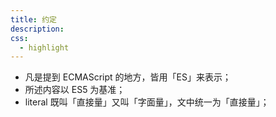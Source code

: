 ```yaml
---
title: 约定
description: 
css:
  - highlight
---
```


* 凡是提到 ECMAScript 的地方，皆用「ES」来表示；
* 所述内容以 ES5 为基准；
* literal 既叫「直接量」又叫「字面量」，文中统一为「直接量」；

